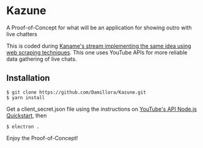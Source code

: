 # Kazune

A Proof-of-Concept for what will be an application for showing outro with live chatters

This is coded during [Kaname's stream implementing the same idea using web scraping techniques](https://www.youtube.com/watch?v=HmmlHjIOZrs).
This one uses YouTube APIs for more reliable data gathering of live chats.

## Installation
```
$ git clone https://github.com/Damillora/Kazune.git
$ yarn install
```

Get a client_secret.json file using the instructions on [YouTube's API Node.js Quickstart](https://developers.google.com/youtube/v3/quickstart/nodejs), then

```
$ electron .
```

Enjoy the Proof-of-Concept!
